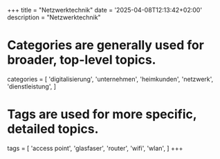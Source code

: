 +++
title = "Netzwerktechnik"
date = '2025-04-08T12:13:42+02:00'
description = "Netzwerktechnik"
# Categories are generally used for broader, top-level topics.
categories = [
 'digitalisierung',
 'unternehmen',
 'heimkunden',
 'netzwerk',
 'dienstleistung',
]
# Tags are used for more specific, detailed topics.
tags = [
 'access point',
 'glasfaser',
 'router',
 'wifi',
 'wlan',
]
+++
